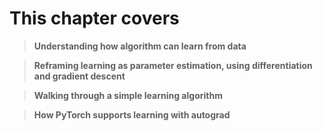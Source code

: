 # This chapter covers

> **Understanding how algorithm can learn from data**

> **Reframing learning as parameter estimation, using differentiation and gradient descent**

> **Walking through a simple learning algorithm**

> **How PyTorch supports learning with autograd**